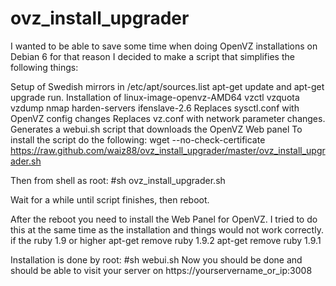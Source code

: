 ovz_install_upgrader
====================
I wanted to be able to save some time when doing OpenVZ installations on Debian 6 for that reason I decided to make a script that simplifies the following things:

Setup of Swedish mirrors in /etc/apt/sources.list
apt-get update and apt-get upgrade run.
Installation of linux-image-openvz-AMD64 vzctl vzquota vzdump nmap harden-servers ifenslave-2.6
Replaces sysctl.conf with OpenVZ config changes
Replaces vz.conf with network parameter changes.
Generates a webui.sh script that downloads the OpenVZ Web panel
To install the script do the following: wget --no-check-certificate https://raw.github.com/waiz88/ovz_install_upgrader/master/ovz_install_upgrader.sh

Then from shell as root: #sh ovz_install_upgrader.sh

Wait for a while until script finishes, then reboot.

After the reboot you need to install the Web Panel for OpenVZ. I tried to do this at the same time as the installation and things would not work correctly.
if the ruby 1.9 or higher 
apt-get remove ruby 1.9.2
apt-get remove ruby 1.9.1

Installation is done by root: #sh webui.sh
Now you should be done and should be able to visit your server on https://yourservername_or_ip:3008
